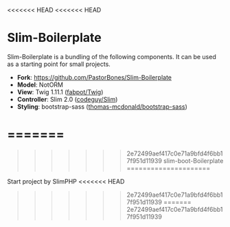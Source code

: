 <<<<<<< HEAD
<<<<<<< HEAD
# Slim-Boilerplate

Slim-Boilerplate is a bundling of the following components. It can be used as a starting point for small projects.

* __Fork__: https://github.com/PastorBones/Slim-Boilerplate
* __Model__: NotORM
* __View__: Twig 1.11.1 ([fabpot/Twig](https://github.com/fabpot/Twig))
* __Controller__: Slim 2.0 ([codeguy/Slim](https://github.com/codeguy/Slim))
* __Styling__: bootstrap-sass ([thomas-mcdonald/bootstrap-sass](https://github.com/thomas-mcdonald/bootstrap-sass))

=======
=======
>>>>>>> 2e72499aef417c0e71a9bfd4f6bb17f951d11939
slim-boot-Boilerplate
=====================

Start project by SlimPHP
<<<<<<< HEAD
>>>>>>> 2e72499aef417c0e71a9bfd4f6bb17f951d11939
=======
>>>>>>> 2e72499aef417c0e71a9bfd4f6bb17f951d11939
